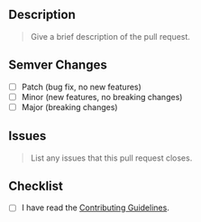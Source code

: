## Description

> Give a brief description of the pull request.

## Semver Changes

- [ ] Patch (bug fix, no new features)
- [ ] Minor (new features, no breaking changes)
- [ ] Major (breaking changes)

## Issues

> List any issues that this pull request closes.

## Checklist

- [ ] I have read the [Contributing Guidelines](../Contributor_Guide/Contruting.md).
